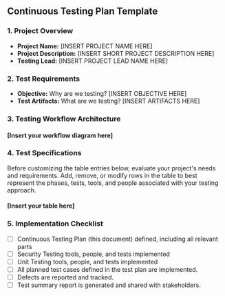 ## Continuous Testing Plan Template

### 1. Project Overview
- **Project Name:** [INSERT PROJECT NAME HERE]
- **Project Description:** [INSERT SHORT PROJECT DESCRIPTION HERE]
- **Testing Lead:** [INSERT PROJECT LEAD NAME HERE]

### 2. Test Requirements
- **Objective:** Why are we testing? [INSERT OBJECTIVE HERE]
- **Test Artifacts:** What are we testing? [INSERT ARTIFACTS HERE]

### 3. Testing Workflow Architecture

#### [Insert your workflow diagram here]

### 4. Test Specifications

Before customizing the table entries below, evaluate your project's needs and requirements. Add, remove, or modify rows in the table to best represent the phases, tests, tools, and people associated with your testing approach.

#### [Insert your table here]

### 5. Implementation Checklist

- [ ] Continuous Testing Plan (this document) defined, including all relevant parts
- [ ] Security Testing tools, people, and tests implemented
- [ ] Unit Testing tools, people, and tests implemented
- [ ] All planned test cases defined in the test plan are implemented.
- [ ] Defects are reported and tracked.
- [ ] Test summary report is generated and shared with stakeholders.
